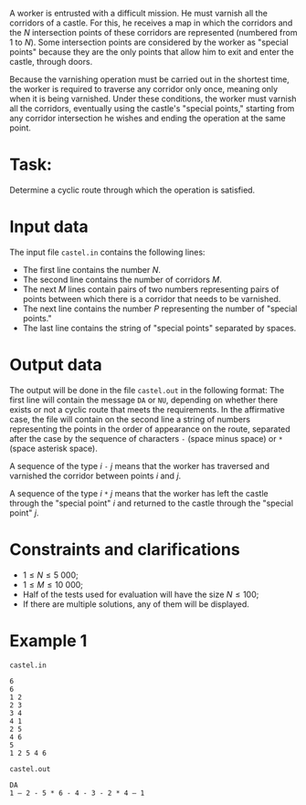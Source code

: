 A worker is entrusted with a difficult mission. He must varnish all the corridors of a castle. For this, he receives a map in which the corridors and the $N$ intersection points of these corridors are represented (numbered from $1$ to $N$). Some intersection points are considered by the worker as "special points" because they are the only points that allow him to exit and enter the castle, through doors.

Because the varnishing operation must be carried out in the shortest time, the worker is required to traverse any corridor only once, meaning only when it is being varnished. Under these conditions, the worker must varnish all the corridors, eventually using the castle's "special points," starting from any corridor intersection he wishes and ending the operation at the same point.

# Task: 

Determine a cyclic route through which the operation is satisfied.

# Input data

The input file `castel.in` contains the following lines:

* The first line contains the number $N$.
* The second line contains the number of corridors $M$.
* The next $M$ lines contain pairs of two numbers representing pairs of points between which there is a corridor that needs to be varnished.
* The next line contains the number $P$ representing the number of "special points."
* The last line contains the string of "special points" separated by spaces.

# Output data

The output will be done in the file `castel.out` in the following format: The first line will contain the message `DA` or `NU`, depending on whether there exists or not a cyclic route that meets the requirements. In the affirmative case, the file will contain on the second line a string of numbers representing the points in the order of appearance on the route, separated after the case by the sequence of characters `-` (space minus space) or `*` (space asterisk space).

A sequence of the type $i$ `-` $j$ means that the worker has traversed and varnished the corridor between points $i$ and $j$.

A sequence of the type $i$ `*` $j$ means that the worker has left the castle through the "special point" $i$ and returned to the castle through the "special point" $j$.

# Constraints and clarifications

* $1 \leq N \leq 5\ 000$;
* $1 \leq M \leq 10\ 000$;
* Half of the tests used for evaluation will have the size $N \leq 100$;
* If there are multiple solutions, any of them will be displayed. 

# Example 1

`castel.in`
```
6
6
1 2
2 3
3 4
4 1
2 5
4 6
5
1 2 5 4 6
```

`castel.out`
```
DA
1 – 2 - 5 * 6 - 4 - 3 - 2 * 4 – 1
```